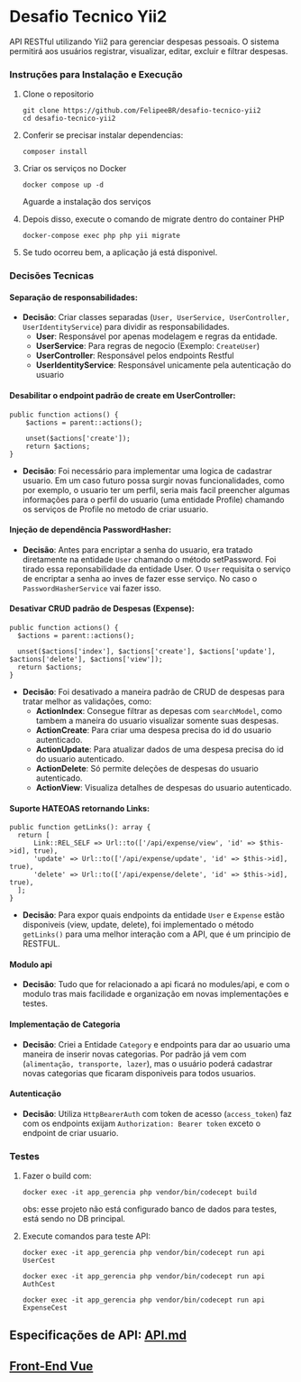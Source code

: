 # Desafio Tecnico Yii2

API RESTful utilizando Yii2 para gerenciar despesas pessoais. O sistema permitirá aos usuários registrar, visualizar, editar, excluir e filtrar despesas.

### Instruções para Instalação e Execução

1. Clone o repositorio
   ```
   git clone https://github.com/FelipeeBR/desafio-tecnico-yii2
   cd desafio-tecnico-yii2
   ```
2. Conferir se precisar instalar dependencias:
   ```
   composer install
   ```
3. Criar os serviços no Docker
   ```
   docker compose up -d
   ```
   Aguarde a instalação dos serviços
   
4. Depois disso, execute o comando de migrate dentro do container PHP
   ```
   docker-compose exec php php yii migrate
   ```
5. Se tudo ocorreu bem, a aplicação já está disponivel.

### Decisões Tecnicas
#### Separação de responsabilidades:
- **Decisão**: Criar classes separadas (`User, UserService, UserController, UserIdentityService`) para dividir as responsabilidades.
  - **User**: Responsável por apenas modelagem e regras da entidade.
  - **UserService**: Para regras de negocio (Exemplo: `CreateUser`)
  - **UserController**: Responsável pelos endpoints Restful
  - **UserIdentityService**: Responsável unicamente pela autenticação do usuario

#### Desabilitar o endpoint padrão de create em UserController:
```
public function actions() {
    $actions = parent::actions();
    
    unset($actions['create']);
    return $actions;
}
```
- **Decisão**: Foi necessário para implementar uma logica de cadastrar usuario. Em um caso futuro possa surgir novas funcionalidades, como por exemplo,
o usuario ter um perfil, seria mais facil preencher algumas informações para o perfil do usuario (uma entidade Profile) chamando os serviços de Profile no metodo de criar usuario.

#### Injeção de dependência PasswordHasher:
- **Decisão**: Antes para encriptar a senha do usuario, era tratado diretamente na entidade `User` chamando o método setPassword. Foi tirado essa reponsabilidade da entidade User.
O `User` requisita o serviço de encriptar a senha ao inves de fazer esse serviço. No caso o `PasswordHasherService` vai fazer isso.

#### Desativar CRUD padrão de Despesas (Expense):
```
public function actions() {
  $actions = parent::actions();
  
  unset($actions['index'], $actions['create'], $actions['update'], $actions['delete'], $actions['view']);
  return $actions;
}
```
- **Decisão**: Foi desativado a maneira padrão de CRUD de despesas para tratar melhor as validações, como:
  - **ActionIndex**: Consegue filtrar as depesas com `searchModel`, como tambem a maneira do usuario visualizar somente suas despesas.
  - **ActionCreate**: Para criar uma despesa precisa do id do usuario autenticado.
  - **ActionUpdate**: Para atualizar dados de uma despesa precisa do id do usuario autenticado.
  - **ActionDelete**: Só permite deleções de despesas do usuario autenticado.
  - **ActionView**: Visualiza detalhes de despesas do usuario autenticado.  

#### Suporte HATEOAS retornando Links:
```
public function getLinks(): array {
  return [
      Link::REL_SELF => Url::to(['/api/expense/view', 'id' => $this->id], true),
      'update' => Url::to(['/api/expense/update', 'id' => $this->id], true),
      'delete' => Url::to(['/api/expense/delete', 'id' => $this->id], true),
  ];
}
```
- **Decisão**: Para expor quais endpoints da entidade `User` e `Expense` estão disponiveis (view, update, delete), foi implementado
o método `getLinks()` para uma melhor interação com a API, que é um principio de RESTFUL.

#### Modulo api
- **Decisão**: Tudo que for relacionado a api ficará no modules/api, e com o modulo tras mais facilidade e organização em novas implementações e testes.

#### Implementação de Categoria
- **Decisão**: Criei a Entidade `Category` e endpoints para dar ao usuario uma maneira de inserir novas categorias. Por padrão já vem com (`alimentação, transporte, lazer`),
mas o usuário poderá cadastrar novas categorias que ficaram disponiveis para todos usuarios.

#### Autenticação
- **Decisão**: Utiliza `HttpBearerAuth` com token de acesso (`access_token`) faz com os endpoints exijam `Authorization: Bearer token` exceto o endpoint de criar usuario.

### Testes

1. Fazer o build com:
   ```
   docker exec -it app_gerencia php vendor/bin/codecept build
   ```
   obs: esse projeto não está configurado banco de dados para testes, está sendo no DB principal.
   
2. Execute comandos para teste API:
   ```
   docker exec -it app_gerencia php vendor/bin/codecept run api UserCest
   ```
   ```
   docker exec -it app_gerencia php vendor/bin/codecept run api AuthCest
   ```
   ```
   docker exec -it app_gerencia php vendor/bin/codecept run api ExpenseCest
   ```

## Especificações de API: <a href="https://github.com/FelipeeBR/desafio-tecnico-yii2/blob/main/API.md">API.md</a>

## <a href="https://github.com/FelipeeBR/despesas-app-vue">Front-End Vue</a>
